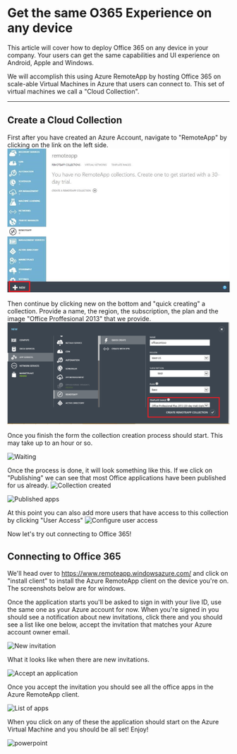 Get the same O365 Experience on any device
===================


This article will cover how to deploy Office 365 on any device in your company. Your users can get the same capabilities and UI experience on Android, Apple and Windows. 

We will accomplish this using Azure RemoteApp by hosting Office 365 on scale-able Virtual Machines in Azure that users can connect to. This set of virtual machines we call a "Cloud Collection". 

----------


Create a Cloud Collection
-------------
First after you have created an Azure Account, navigate to "RemoteApp" by clicking on the link on the left side. 
![Showing Azure RemoteApp on the Azure Portal](https://raw.githubusercontent.com/guscatalano/azure-content/master/articles/media/remoteapp-tutorial-o365anywhere/1-menu.png)

Then continue by clicking new on the bottom and "quick creating" a collection. Provide a name, the region, the subscription, the plan and the image "Office Proffesional 2013" that we provide.
![Create Dialog](https://raw.githubusercontent.com/guscatalano/azure-content/master/articles/media/remoteapp-tutorial-o365anywhere/2-quickcreate.PNG)

Once you finish the form the collection creation process should start. This may take up to an hour or so.

![Waiting](http://i.imgur.com/OsALu9E.png)

Once the process is done, it will look something like this. If we click on "Publishing" we can see that most Office applications have been published for us already.
![Collection created](http://imgur.com/aGObNwR.png)

![Published apps](http://i.imgur.com/anmHb01.png)

At this point you can also add more users that have access to this collection by clicking "User Access"
![Configure user access](http://i.imgur.com/QKE2TVh.png)

Now let's try out connecting to Office 365!

Connecting to Office 365
-------------
We'll head over to https://www.remoteapp.windowsazure.com/ and click on "install client" to install the Azure RemoteApp client on the device you're on. The screenshots below are for windows.

Once the application starts you'll be asked to sign in with your live ID, use the same one as your Azure account for now. When you're signed in you should see a notification about new invitations, click there and you should see a list like one below, accept the invitation that matches your Azure account owner email. 

![New invitation](http://i.imgur.com/R781pz4.png)

What it looks like when there are new invitations.

![Accept an application](http://i.imgur.com/g9ggPwH.png) 

Once you accept the invitation you should see all the office apps in the Azure RemoteApp client.

![List of apps](http://i.imgur.com/U7KQrGS.png)

When you click on any of these the application should start on the Azure Virtual Machine and you should be all set! Enjoy!

![powerpoint](http://i.imgur.com/96CcWVB.png)
